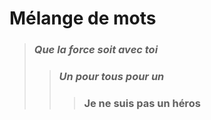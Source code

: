 # Mélange de mots
>### ***Que la force soit avec toi***
>>### *Un pour tous pour un*
>>>### **Je ne suis pas un héros** 
